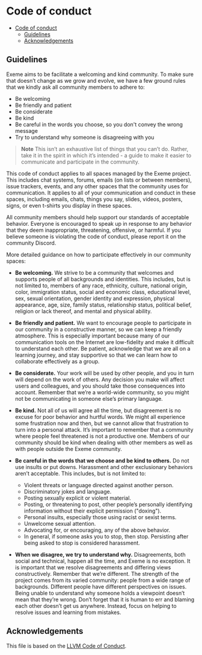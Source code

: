 # Code of conduct

- [Code of conduct](#code-of-conduct)
  - [Guidelines](#guidelines)
  - [Acknowledgements](#acknowledgements)

## Guidelines

Exeme aims to be facilitate a welcoming and kind community. To make sure that doesn’t change as we grow and evolve, we have a few ground rules that we kindly ask all community members to adhere to:

* Be welcoming
* Be friendly and patient
* Be considerate
* Be kind
* Be careful in the words you choose, so you don't convey the wrong message
* Try to understand why someone is disagreeing with you

> **Note** This isn’t an exhaustive list of things that you can’t do. Rather, take it in the spirit in which it’s intended - a guide to make it easier to communicate and participate in the community.

This code of conduct applies to all spaces managed by the Exeme project. This includes chat systems, forums, emails (on lists or between members), issue trackers, events, and any other spaces that the community uses for communication. It applies to all of your communication and conduct in these spaces, including emails, chats, things you say, slides, videos, posters, signs, or even t-shirts you display in these spaces.

All community members should help support our standards of acceptable behavior. Everyone is encouraged to speak up in response to any behavior that they deem inappropriate, threatening, offensive, or harmful. If you believe someone is violating the code of conduct, please report it on the community Discord.

More detailed guidance on how to participate effectively in our community
spaces:

*   **Be welcoming.** We strive to be a community that welcomes and supports
    people of all backgrounds and identities. This includes, but is not limited
    to, members of any race, ethnicity, culture, national origin, color,
    immigration status, social and economic class, educational level, sex,
    sexual orientation, gender identity and expression, physical appearance,
    age, size, family status, relationship status, political belief, religion or
    lack thereof, and mental and physical ability.

*   **Be friendly and patient.** We want to encourage people to participate in
    our community in a constructive manner, so we can keep a friendly
    atmosphere. This is especially important because many of our communication
    tools on the Internet are low-fidelity and make it difficult to understand
    each other. Be patient, acknowledge that we are all on a learning journey,
    and stay supportive so that we can learn how to collaborate effectively as a
    group.

*   **Be considerate.** Your work will be used by other people, and you in turn
    will depend on the work of others. Any decision you make will affect users
    and colleagues, and you should take those consequences into account.
    Remember that we’re a world-wide community, so you might not be
    communicating in someone else’s primary language.

*   **Be kind.** Not all of us will agree all the time, but disagreement is no
    excuse for poor behavior and hurtful words. We might all experience some
    frustration now and then, but we cannot allow that frustration to turn into
    a personal attack. It’s important to remember that a community where people
    feel threatened is not a productive one. Members of our community should be
    kind when dealing with other members as well as with people outside the
    Exeme community.

*   **Be careful in the words that we choose and be kind to others.** Do not use
    insults or put downs. Harassment and other exclusionary behaviors aren’t
    acceptable. This includes, but is not limited to:

    *   Violent threats or language directed against another person.
    *   Discriminatory jokes and language.
    *   Posting sexually explicit or violent material.
    *   Posting, or threatening to post, other people’s personally identifying
        information without their explicit permission ("doxing").
    *   Personal insults, especially those using racist or sexist terms.
    *   Unwelcome sexual attention.
    *   Advocating for, or encouraging, any of the above behavior.
    *   In general, if someone asks you to stop, then stop. Persisting after
        being asked to stop is considered harassment.

*   **When we disagree, we try to understand why.** Disagreements, both social
    and technical, happen all the time, and Exeme is no exception. It is
    important that we resolve disagreements and differing views constructively.
    Remember that we’re different. The strength of the project comes from its
    varied community: people from a wide range of backgrounds. Different people
    have different perspectives on issues. Being unable to understand why
    someone holds a viewpoint doesn’t mean that they’re wrong. Don’t forget that
    it is human to err and blaming each other doesn’t get us anywhere. Instead,
    focus on helping to resolve issues and learning from mistakes.

## Acknowledgements

This file is based on the [LLVM Code of Conduct](https://llvm.org/docs/CodeOfConduct.html).